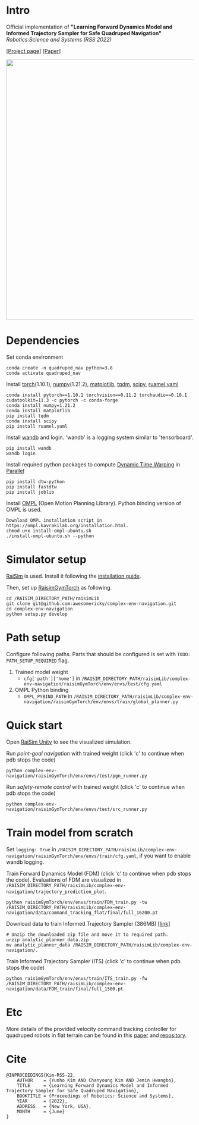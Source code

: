 # Intro
Official implementation of **"Learning Forward Dynamics Model and Informed Trajectory Sampler for Safe Quadruped Navigation"** 
*Robotics:Science and Systems (RSS 2022)*

[[Project page](https://awesomericky.github.io/projects/FDM_ITS_navigation/index.html)] [[Paper](https://arxiv.org/abs/2204.08647)]

<img width=700 src='demo.gif'>

# Dependencies

Set conda environment
```
conda create -n quadruped_nav python=3.8
conda activate quadruped_nav
```

Install [torch](https://pytorch.org/)(1.10.1), [numpy](https://numpy.org/install/)(1.21.2), [matplotlib](https://matplotlib.org/stable/users/getting_started/), [tqdm](https://pypi.org/project/tqdm/), [scipy](https://docs.scipy.org/doc/scipy/getting_started.html#getting-started-ref), [ruamel.yaml](https://pypi.org/project/ruamel.yaml/)
```
conda install pytorch==1.10.1 torchvision==0.11.2 torchaudio==0.10.1 cudatoolkit=11.3 -c pytorch -c conda-forge
conda install numpy=1.21.2
conda install matplotlib
pip install tqdm
conda install scipy
pip install ruamel.yaml
```

Install [wandb](https://docs.wandb.ai/quickstart) and login. 'wandb' is a logging system similar to 'tensorboard'.
```
pip install wandb
wandb login
```

Install required python packages to compute [Dynamic Time Warping](https://dynamictimewarping.github.io/python/) in [Parallel](https://joblib.readthedocs.io/en/latest/installing.html)
```
pip install dtw-python
pip install fastdtw
pip install joblib
```

Install [OMPL](https://ompl.kavrakilab.org/) (Open Motion Planning Library). Python binding version of OMPL is used.
```
Download OMPL installation script in https://ompl.kavrakilab.org/installation.html.
chmod u+x install-ompl-ubuntu.sh
./install-ompl-ubuntu.sh --python
```

# Simulator setup
[RaiSim](https://raisim.com/index.html) is used. Install it following the [installation guide](https://raisim.com/sections/Installation.html).

Then, set up [RaisimGymTorch](https://raisim.com/sections/RaisimGymTorch.html) as following.
```
cd /RAISIM_DIRECTORY_PATH/raisimLib
git clone git@github.com:awesomericky/complex-env-navigation.git
cd complex-env-navigation
python setup.py develop
```

# Path setup
Configure following paths. Parts that should be configured is set with `TODO: PATH_SETUP_REQUIRED` flag.

1. Trained model weight
    * `cfg['path']['home']` in `/RAISIM_DIRECTORY_PATH/raisimLib/complex-env-navigation/raisimGymTorch/env/envs/test/cfg.yaml`
2. OMPL Python binding
    * `OMPL_PYBIND_PATH` in `/RAISIM_DIRECTORY_PATH/raisimLib/complex-env-navigation/raisimGymTorch/env/envs/train/global_planner.py`

# Quick start 
Open [RaiSim Unity](https://raisim.com/sections/RaisimUnity.html) to see the visualized simulation.

Run *point-goal navigation* with trained weight (click 'c' to continue when pdb stops the code)
```
python complex-env-navigation/raisimGymTorch/env/envs/test/pgn_runner.py
```

Run *safety-remote control* with trained weight (click 'c' to continue when pdb stops the code)
```
python complex-env-navigation/raisimGymTorch/env/envs/test/src_runner.py
```

# Train model from scratch
Set `logging: True` in `/RAISIM_DIRECTORY_PATH/raisimLib/complex-env-navigation/raisimGymTorch/env/envs/train/cfg.yaml`, if you want to enable wandb logging.

Train Forward Dynamics Model (FDM) (click 'c' to continue when pdb stops the code). Evaluations of FDM are visualized in `/RAISIM_DIRECTORY_PATH/raisimLib/complex-env-navigation/trajectory_prediction_plot`.
```
python raisimGymTorch/env/envs/train/FDM_train.py -tw /RAISIM_DIRECTORY_PATH/raisimLib/complex-env-navigation/data/command_tracking_flat/final/full_16200.pt
```

Download data to train Informed Trajectory Sampler (386MB) [[link](https://drive.google.com/file/d/1R7EyMPIyNkHme9H-z20VN1BkFeDVS4an/view?usp=sharing)]
```
# Unzip the downloaded zip file and move it to required path.
unzip analytic_planner_data.zip
mv analytic_planner_data /RAISIM_DIRECTORY_PATH/raisimLib/complex-env-navigation/.
```

Train Informed Trajectory Sampler (ITS) (click 'c' to continue when pdb stops the code)
```
python raisimGymTorch/env/envs/train/ITS_train.py -fw /RAISIM_DIRECTORY_PATH/raisimLib/complex-env-navigation/data/FDM_train/final/full_1500.pt
```

# Etc
More details of the provided velocity command tracking controller for quadruped robots in flat terrain can be found in this [paper](https://arxiv.org/abs/1901.08652) and [repository](https://github.com/awesomericky/velocity-command-tracking-controller-for-quadruped-robot).

# Cite
```
@INPROCEEDINGS{Kim-RSS-22, 
    AUTHOR    = {Yunho Kim AND Chanyoung Kim AND Jemin Hwangbo}, 
    TITLE     = {Learning Forward Dynamics Model and Informed Trajectory Sampler for Safe Quadruped Navigation}, 
    BOOKTITLE = {Proceedings of Robotics: Science and Systems}, 
    YEAR      = {2022}, 
    ADDRESS   = {New York, USA}, 
    MONTH     = {June}
} 
```







